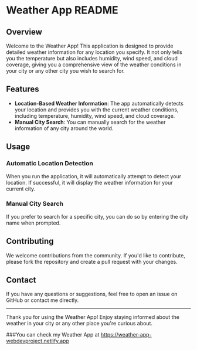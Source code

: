 # Weather App README

## Overview

Welcome to the Weather App! This application is designed to provide detailed weather information for any location you specify. It not only tells you the temperature but also includes humidity, wind speed, and cloud coverage, giving you a comprehensive view of the weather conditions in your city or any other city you wish to search for.

## Features

- **Location-Based Weather Information**: The app automatically detects your location and provides you with the current weather conditions, including temperature, humidity, wind speed, and cloud coverage.
- **Manual City Search**: You can manually search for the weather information of any city around the world.

## Usage

### Automatic Location Detection

When you run the application, it will automatically attempt to detect your location. If successful, it will display the weather information for your current city.

### Manual City Search

If you prefer to search for a specific city, you can do so by entering the city name when prompted.

## Contributing

We welcome contributions from the community. If you'd like to contribute, please fork the repository and create a pull request with your changes.


## Contact

If you have any questions or suggestions, feel free to open an issue on GitHub or contact me directly.

---

Thank you for using the Weather App! Enjoy staying informed about the weather in your city or any other place you're curious about.

###You can check my Weather App at https://weather-app-webdevproject.netlify.app 
